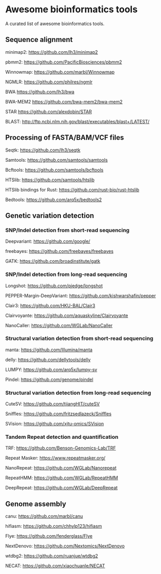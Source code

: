 # Awesome bioinformatics tools

A curated list of awesome bioinformatics tools.

## Sequence alignment

minimap2: https://github.com/lh3/minimap2

pbmm2: https://github.com/PacificBiosciences/pbmm2

Winnowmap: https://github.com/marbl/Winnowmap

NGMLR: https://github.com/philres/ngmlr

BWA
https://github.com/lh3/bwa

BWA-MEM2
https://github.com/bwa-mem2/bwa-mem2

STAR
https://github.com/alexdobin/STAR

BLAST: http://ftp.ncbi.nlm.nih.gov/blast/executables/blast+/LATEST/

## Processing of FASTA/BAM/VCF files

Seqtk: https://github.com/lh3/seqtk

Samtools: https://github.com/samtools/samtools

Bcftools: https://github.com/samtools/bcftools

HTSlib: https://github.com/samtools/htslib

HTSlib bindings for Rust: https://github.com/rust-bio/rust-htslib

Bedtools: https://github.com/arq5x/bedtools2

## Genetic variation detection 

### SNP/Indel detection from short-read sequencing

Deepvariant: https://github.com/google/

freebayes: https://github.com/freebayes/freebayes

GATK: https://github.com/broadinstitute/gatk

### SNP/Indel detection from long-read sequencing

Longshot: https://github.com/pjedge/longshot

PEPPER-Margin-DeepVariant: https://github.com/kishwarshafin/pepper

Clair3: https://github.com/HKU-BAL/Clair3

Clairvoyante: https://github.com/aquaskyline/Clairvoyante

NanoCaller: https://github.com/WGLab/NanoCaller

### Structural variation detection from short-read sequencing

manta: https://github.com/Illumina/manta

delly: https://github.com/dellytools/delly

LUMPY: https://github.com/arq5x/lumpy-sv

Pindel: https://github.com/genome/pindel

### Structural variation detection from long-read sequencing

CuteSV: https://github.com/tjiangHIT/cuteSV

Sniffles: https://github.com/fritzsedlazeck/Sniffles

SVision: https://github.com/xjtu-omics/SVision

### Tandem Repeat detection and quantification

TRF: https://github.com/Benson-Genomics-Lab/TRF

Repeat Masker: https://www.repeatmasker.org/

NanoRepeat: https://github.com/WGLab/Nanorepeat

RepeatHMM: https://github.com/WGLab/RepeatHMM

DeepRepeat: https://github.com/WGLab/DeepRepeat

## Genome assembly

canu: https://github.com/marbl/canu

hifiasm: https://github.com/chhylp123/hifiasm

Flye: https://github.com/fenderglass/Flye

NextDenovo: https://github.com/Nextomics/NextDenovo

wtdbg2: https://github.com/ruanjue/wtdbg2

NECAT: https://github.com/xiaochuanle/NECAT

